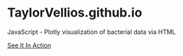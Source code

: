 # TaylorVellios.github.io
JavaScript - Plotly visualization of bacterial data via HTML

[See It In Action](https://taylorvellios.github.io/)
